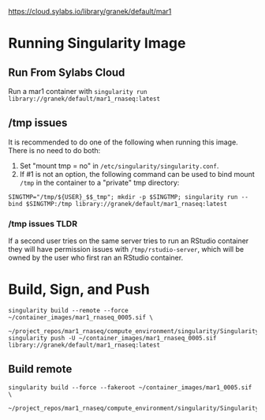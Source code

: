 
https://cloud.sylabs.io/library/granek/default/mar1

# Running Singularity Image
## Run From Sylabs Cloud
Run a mar1 container with `singularity run library://granek/default/mar1_rnaseq:latest`

## /tmp issues
It is recommended to do one of the following when running this image. There is no need to do both:

1. Set "mount tmp = no" in `/etc/singularity/singularity.conf`.
2. If #1 is not an option, the following command can be used to bind mount `/tmp` in the container to a "private" tmp directory:
```
SINGTMP="/tmp/${USER}_$$_tmp"; mkdir -p $SINGTMP; singularity run --bind $SINGTMP:/tmp library://granek/default/mar1_rnaseq:latest
```
### /tmp issues TLDR
If a second user tries on the same server tries to run an RStudio container they will have permission issues with `/tmp/rstudio-server`, which will be owned by the user who first ran an RStudio container.




# Build, Sign, and Push
```
singularity build --remote --force ~/container_images/mar1_rnaseq_0005.sif \
  ~/project_repos/mar1_rnaseq/compute_environment/singularity/Singularity
singularity push -U ~/container_images/mar1_rnaseq_0005.sif library://granek/default/mar1_rnaseq:latest
```

## Build remote
```
singularity build --force --fakeroot ~/container_images/mar1_0005.sif \
  ~/project_repos/mar1_rnaseq/compute_environment/singularity/Singularity
```


